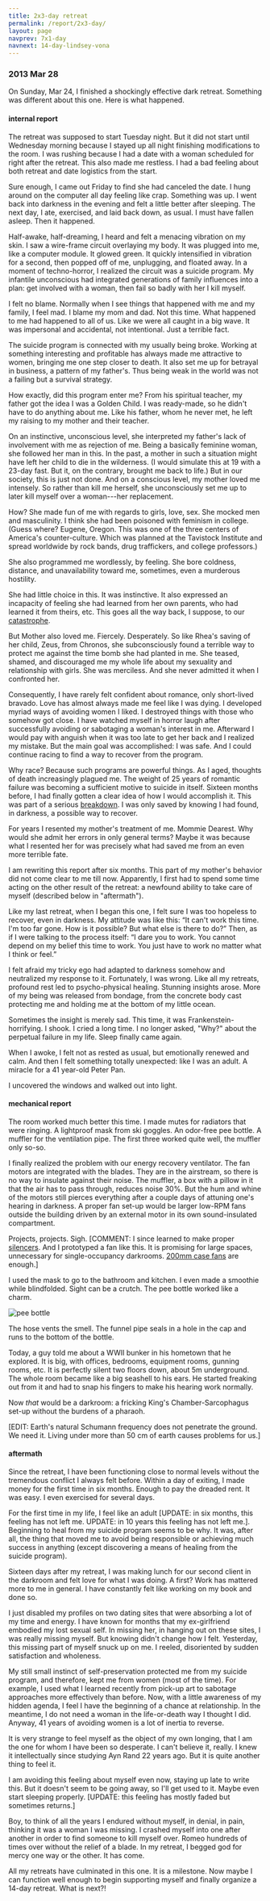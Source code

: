 ```yaml
---
title: 2x3-day retreat
permalink: /report/2x3-day/
layout: page
navprev: 7x1-day
navnext: 14-day-lindsey-vona
---
```


### 2013 Mar 28

On Sunday, Mar 24, I finished a shockingly effective dark retreat. Something was different about this one. Here is what happened.

#### internal report

The retreat was supposed to start Tuesday night. But it did not start until Wednesday morning because I stayed up all night finishing modifications to the room. I was rushing because I had a date with a woman scheduled for right after the retreat. This also made me restless. I had a bad feeling about both retreat and date logistics from the start.

Sure enough, I came out Friday to find she had canceled the date. I hung around on the computer all day feeling like crap. Something was up. I went back into darkness in the evening and felt a little better after sleeping. The next day, I ate, exercised, and laid back down, as usual. I must have fallen asleep. Then it happened.

Half-awake, half-dreaming, I heard and felt a menacing vibration on my skin. I saw a wire-frame circuit overlaying my body. It was plugged into me, like a computer module. It glowed green. It quickly intensified in vibration for a second, then popped off of me, unplugging, and floated away. In a moment of techno-horror, I realized the circuit was a suicide program. My infantile unconscious had integrated generations of family influences into a plan: get involved with a woman, then fail so badly with her I kill myself.

I felt no blame. Normally when I see things that happened with me and my family, I feel mad. I blame my mom and dad. Not this time. What happened to me had happened to all of us. Like we were all caught in a big wave. It was impersonal and accidental, not intentional. Just a terrible fact.

The suicide program is connected with my usually being broke. Working at something interesting and profitable has always made me attractive to women, bringing me one step closer to death. It also set me up for betrayal in business, a pattern of my father's. Thus being weak in the world was not a failing but a survival strategy.

How exactly, did this program enter me? From his spiritual teacher, my father got the idea I was a Golden Child. I was ready-made, so he didn't have to do anything about me. Like his father, whom he never met, he left my raising to my mother and their teacher. 

On an instinctive, unconscious level, she interpreted my father's lack of involvement with me as rejection of me. Being a basically feminine woman, she followed her man in this. In the past, a mother in such a situation might have left her child to die in the wilderness. (I would simulate this at 19 with a 23-day fast. But it, on the contrary, brought me back to life.) But in our society, this is just not done. And on a conscious level, my mother loved me intensely. So rather than kill me herself, she unconsciously set me up to later kill myself over a woman---her replacement. 

How? She made fun of me with regards to girls, love, sex. She mocked men and masculinity. I think she had been poisoned with feminism in college. (Guess where? Eugene, Oregon. This was one of the three centers of America's counter-culture. Which was planned at the Tavistock Institute and spread worldwide by rock bands, drug traffickers, and college professors.)

She also programmed me wordlessly, by feeling. She bore coldness, distance, and unavailability toward me, sometimes, even a murderous hostility.

She had little choice in this. It was instinctive. It also expressed an incapacity of feeling she had learned from her own parents, who had learned it from theirs, etc. This goes all the way back, I suppose, to our [catastrophe](/conjecture/catastrophe/).

But Mother also loved me. Fiercely. Desperately. So like Rhea's saving of her child, Zeus, from Chronos, she subconsciously found a terrible way to protect me against the time bomb she had planted in me. She teased, shamed, and discouraged me my whole life about my sexuality and relationship with girls. She was merciless. And she never admitted it when I confronted her.

Consequently, I have rarely felt confident about romance, only short-lived bravado. Love has almost always made me feel like I was dying. I developed myriad ways of avoiding women I liked. I destroyed things with those who somehow got close. I have watched myself in horror laugh after successfully avoiding or sabotaging a woman's interest in me. Afterward I would pay with anguish when it was too late to get her back and I realized my mistake. But the main goal was accomplished: I was safe. And I could continue racing to find a way to recover from the program.

Why race? Because such programs are powerful things. As I aged, thoughts of death increasingly plagued me. The weight of 25 years of romantic failure was becoming a sufficient motive to suicide in itself. Sixteen months before, I had finally gotten a clear idea of how I would accomplish it. This was part of a serious [breakdown](https://andrewdurham.com/blog/2011/12/breakdown/). I was only saved by knowing I had found, in darkness, a possible way to recover.

For years I resented my mother's treatment of me. Mommie Dearest. Why would she admit her errors in only general terms? Maybe it was because what I resented her for was precisely what had saved me from an even more terrible fate.

I am rewriting this report after six months. This part of my mother's behavior did not come clear to me till now. Apparently, I first had to spend some time acting on the other result of the retreat: a newfound ability to take care of myself (described below in "aftermath").

Like my last retreat, when I began this one, I felt sure I was too hopeless to recover, even in darkness. My attitude was like this: “It can't work this time. I'm too far gone. How is it possible? But what else is there to do?” Then, as if I were talking to the process itself: “I dare you to work. You cannot depend on my belief this time to work. You just have to work no matter what I think or feel.”

I felt afraid my tricky ego had adapted to darkness somehow and neutralized my response to it. Fortunately, I was wrong. Like all my retreats, profound rest led to psycho-physical healing. Stunning insights arose. More of my being was released from bondage, from the concrete body cast protecting me and holding me at the bottom of my little ocean.

Sometimes the insight is merely sad. This time, it was Frankenstein-horrifying. I shook. I cried a long time. I no longer asked, "Why?" about the perpetual failure in my life. Sleep finally came again. 

When I awoke, I felt not as rested as usual, but emotionally renewed and calm. And then I felt something totally unexpected: like I was an adult. A miracle for a 41 year-old Peter Pan.

I uncovered the windows and walked out into light.

#### mechanical report

The room worked much better this time. I made mutes for radiators that were ringing. A lightproof mask from ski goggles. An odor-free pee bottle. A muffler for the ventilation pipe. The first three worked quite well, the muffler only so-so.

I finally realized the problem with our energy recovery ventilator. The fan motors are integrated with the blades. They are in the airstream, so there is no way to insulate against their noise. The muffler, a box with a pillow in it that the air has to pass through, reduces noise 30%. But the hum and whine of the motors still pierces everything after a couple days of attuning one's hearing in darkness. A proper fan set-up would be larger low-RPM fans outside the building driven by an external motor in its own sound-insulated compartment. 

Projects, projects. Sigh. [COMMENT: I since learned to make proper [silencers](/air#silencer). And I prototyped a fan like this. It is promising for large spaces, unnecessary for single-occupancy darkrooms. [200mm case fans](/air#fan-mount) are enough.]

I used the mask to go to the bathroom and kitchen. I even made a smoothie while blindfolded. Sight can be a crutch. The pee bottle worked like a charm.

![pee bottle](/img/photo/pee-bottle.jpg) 

The hose vents the smell. The funnel pipe seals in a hole in the cap and runs to the bottom of the bottle.

Today, a guy told me about a WWII bunker in his hometown that he explored. It is big, with offices, bedrooms, equipment rooms, gunning rooms, etc. It is perfectly silent two floors down, about 5m underground. The whole room became like a big seashell to his ears. He started freaking out from it and had to snap his fingers to make his hearing work normally.

Now _that_ would be a darkroom: a fricking King's Chamber-Sarcophagus set-up without the burdens of a pharaoh.

[EDIT: Earth's natural Schumann frequency does not penetrate the ground. We need it. Living under more than 50 cm of earth causes problems for us.]

#### aftermath

Since the retreat, I have been functioning close to normal levels without the tremendous conflict I always felt before. Within a day of exiting, I made money for the first time in six months. Enough to pay the dreaded rent. It was easy. I even exercised for several days. 

For the first time in my life, I feel like an adult [UPDATE: in six months, this feeling has not left me. UPDATE: in 10 years this feeling has not left me.]. Beginning to heal from my suicide program seems to be why. It was, after all, the thing that moved me to avoid being responsible or achieving much success in anything (except discovering a means of healing from the suicide program).

Sixteen days after my retreat, I was making lunch for our second client in the darkroom and felt love for what I was doing. A first? Work has mattered more to me in general. I have constantly felt like working on my book and done so.

I just disabled my profiles on two dating sites that were absorbing a lot of my time and energy. I have known for months that my ex-girlfriend embodied my lost sexual self. In missing her, in hanging out on these sites, I was really missing myself. But knowing didn't change how I felt. Yesterday, this missing part of myself snuck up on me. I reeled, disoriented by sudden satisfaction and wholeness. 

My still small instinct of self-preservation protected me from my suicide program, and therefore, kept me from women (most of the time). For example, I used what I learned recently from pick-up art to sabotage approaches more effectively than before. Now, with a little awareness of my hidden agenda, I feel I have the beginning of a chance at relationship. In the meantime, I do not need a woman in the life-or-death way I thought I did. Anyway, 41 years of avoiding women is a lot of inertia to reverse.

It is very strange to feel myself as the object of my own longing, that I am the one for whom I have been so desperate. I can't believe it, really. I knew it intellectually since studying Ayn Rand 22 years ago. But it is quite another thing to feel it.

I am avoiding this feeling about myself even now, staying up late to write this. But it doesn't seem to be going away, so I'll get used to it. Maybe even start sleeping properly. [UPDATE: this feeling has mostly faded but sometimes returns.]

Boy, to think of all the years I endured without myself, in denial, in pain, thinking it was a woman I was missing. I crashed myself into one after another in order to find someone to kill myself over. Romeo hundreds of times over without the relief of a blade. In my retreat, I begged god for mercy one way or the other. It has come.

All my retreats have culminated in this one. It is a milestone. Now maybe I can function well enough to begin supporting myself and finally organize a 14-day retreat. What is next?!


